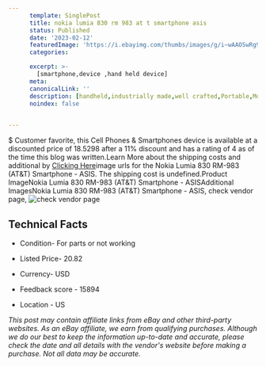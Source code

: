 ```yaml
---
      template: SinglePost
      title: nokia lumia 830 rm 983 at t smartphone asis
      status: Published
      date: '2023-02-12'
      featuredImage: 'https://i.ebayimg.com/thumbs/images/g/i~wAAOSwRg9i6VXx/s-l225.jpg'
      categories: 

      excerpt: >-
        [smartphone,device ,hand held device]
      meta:
      canonicalLink: ''
      description: [handheld,industrially made,well crafted,Portable,Mobile,Compact,Convenient,Lightweight,Maneuverable,Man-portable,Miniature,Carriable,Hand-held,Light,Holdable,Transportable,Mobile device,Pocket-sized,On-the-go,Wireless,Cordless,Compact size,Convenient size, smartphone,device ,hand held device]
      noindex: false

        
---
```

$
    Customer favorite, this Cell Phones & Smartphones device is available at a discounted price of 18.5298 after a 11% discount and has a rating of 4 as of the time this blog was written.Learn More about the shipping costs and additional by [Clicking Here](https://www.ebay.com/itm/134172505171?hash=item1f3d4df453%3Ag%3Ai%7EwAAOSwRg9i6VXx&mkevt=1&mkcid=1&mkrid=711-53200-19255-0&campid=%253CePNCampaignId%253E&customid=%253CreferenceId%253E&toolid=10049)image urls for the Nokia Lumia 830 RM-983 (AT&T) Smartphone - ASIS. The shipping cost is undefined.Product ImageNokia Lumia 830 RM-983 (AT&T) Smartphone - ASISAdditional ImagesNokia Lumia 830 RM-983 (AT&T) Smartphone - ASIS, check vendor page, ![check vendor page](https://origin-galleryplus.ebayimg.com/ws/web/134172505171_2_0_1/225x225.jpg,https://origin-galleryplus.ebayimg.com/ws/web/134172505171_3_0_1/225x225.jpg,https://origin-galleryplus.ebayimg.com/ws/web/134172505171_4_0_1/225x225.jpg,https://origin-galleryplus.ebayimg.com/ws/web/134172505171_5_0_1/225x225.jpg,https://origin-galleryplus.ebayimg.com/ws/web/134172505171_6_0_1/225x225.jpg)
    
    

 ## Technical Facts 



     
      

 - Condition- For parts or not working 


      

 - Listed Price- 20.82 


      

 - Currency- USD 


      

 - Feedback score - 15894 


      

 - Location - US 


      
      

 *_This post may contain affiliate links from eBay and other third-party websites. As an eBay affiliate, we earn from qualifying purchases. Although we do our best to keep the information up-to-date and accurate, please check the date and all details with the vendor's website before making a purchase. Not all data may be accurate._*



    
    
    
    
    